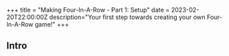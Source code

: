 +++
title = "Making Four-In-A-Row - Part 1: Setup"
date = 2023-02-20T22:00:00Z
description="Your first step towards creating your own Four-In-A-Row game!"
+++

## Intro


